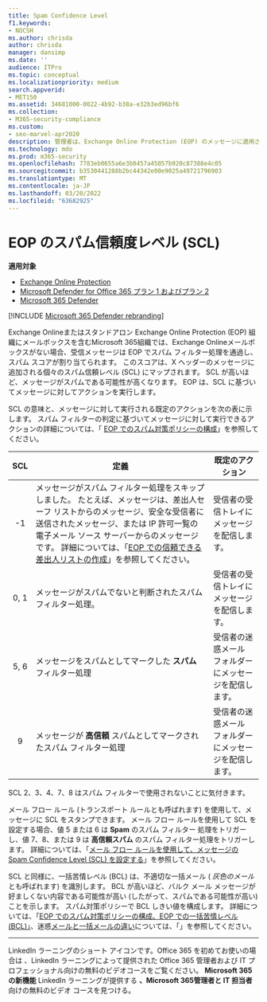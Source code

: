 ```yaml
---
title: Spam Confidence Level
f1.keywords:
- NOCSH
ms.author: chrisda
author: chrisda
manager: dansimp
ms.date: ''
audience: ITPro
ms.topic: conceptual
ms.localizationpriority: medium
search.appverid:
- MET150
ms.assetid: 34681000-0022-4b92-b38a-e32b3ed96bf6
ms.collection:
- M365-security-compliance
ms.custom:
- seo-marvel-apr2020
description: 管理者は、Exchange Online Protection (EOP) のメッセージに適用されたスパム信頼レベル (SCL) について学習できます。
ms.technology: mdo
ms.prod: m365-security
ms.openlocfilehash: 7783eb0655a6e3b0457a45057b920c87388e4c05
ms.sourcegitcommit: b3530441288b2bc44342e00e9025a49721796903
ms.translationtype: MT
ms.contentlocale: ja-JP
ms.lasthandoff: 03/20/2022
ms.locfileid: "63682925"
---
```

# <a name="spam-confidence-level-scl-in-eop"></a>EOP のスパム信頼度レベル (SCL)

**適用対象**
- [Exchange Online Protection](exchange-online-protection-overview.md)
- [Microsoft Defender for Office 365 プラン 1 およびプラン 2](defender-for-office-365.md)
- [Microsoft 365 Defender](../defender/microsoft-365-defender.md)

[!INCLUDE [Microsoft 365 Defender rebranding](../includes/microsoft-defender-for-office.md)]

Exchange Onlineまたはスタンドアロン Exchange Online Protection (EOP) 組織にメールボックスを含むMicrosoft 365組織では、Exchange Onlineメールボックスがない場合、受信メッセージは EOP でスパム フィルター処理を通過し、スパム スコアが割り当てられます。 このスコアは、X ヘッダーのメッセージに追加される個々のスパム信頼レベル (SCL) にマップされます。 SCL が高いほど、メッセージがスパムである可能性が高くなります。 EOP は、SCL に基づいてメッセージに対してアクションを実行します。

SCL の意味と、メッセージに対して実行される既定のアクションを次の表に示します。 スパム フィルターの判定に基づいてメッセージに対して実行できるアクションの詳細については、「 [EOP でのスパム対策ポリシーの構成](configure-your-spam-filter-policies.md)」を参照してください。

|SCL|定義|既定のアクション|
|:---:|---|---|
|-1|メッセージがスパム フィルター処理をスキップしました。 たとえば、メッセージは、差出人セーフ リストからのメッセージ、安全な受信者に送信されたメッセージ、または IP 許可一覧の電子メール ソース サーバーからのメッセージです。 詳細については、「[EOP での信頼できる差出人リストの作成](create-safe-sender-lists-in-office-365.md)」を参照してください。|受信者の受信トレイにメッセージを配信します。|
|0, 1|メッセージがスパムでないと判断されたスパム フィルター処理。|受信者の受信トレイにメッセージを配信します。|
|5, 6|メッセージをスパムとしてマークした **スパム** フィルター処理|受信者の迷惑メール フォルダーにメッセージを配信します。|
|9 |メッセージが **高信頼** スパムとしてマークされたスパム フィルター処理|受信者の迷惑メール フォルダーにメッセージを配信します。|

SCL 2、3、4、7、8 はスパム フィルターで使用されないことに気付きます。

メール フロー ルール (トランスポート ルールとも呼ばれます) を使用して、メッセージに SCL をスタンプできます。 メール フロー ルールを使用して SCL を設定する場合、値 5 または 6 は **Spam** のスパム フィルター 処理をトリガーし、値 7、8、または 9 は **高信頼スパム** のスパム フィルター処理をトリガーします。 詳細については、「[メール フロー ルールを使用して、メッセージの Spam Confidence Level (SCL) を設定する](/exchange/security-and-compliance/mail-flow-rules/use-rules-to-set-scl)」を参照してください。

SCL と同様に、一括苦情レベル (BCL) は、不適切な一括メール ( _灰色のメール_ とも呼ばれます) を識別します。 BCL が高いほど、バルク メール メッセージが好ましくない内容である可能性が高い (したがって、スパムである可能性が高い) ことを示します。 スパム対策ポリシーで BCL しきい値を構成します。 詳細については、「[EOP でのスパム対策ポリシーの構成、EOP での](configure-your-spam-filter-policies.md)[一括苦情レベル (BCL)」](bulk-complaint-level-values.md)、迷惑[メールと一括メールの違い](what-s-the-difference-between-junk-email-and-bulk-email.md)については、「」を参照してください。

****

LinkedIn ラーニングのショート アイコンです。Office 365 を初めてお使いの場合は         、LinkedIn ラーニングによって提供された Office 365 管理者および IT プロフェッショナル向けの無料のビデオコースをご覧ください。 **Microsoft 365の新機能** LinkedIn ラーニングが提供する **、Microsoft 365管理者と IT 担当者** 向けの無料のビデオ コースを見つける。

